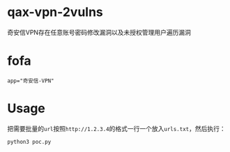 # qax-vpn-2vulns

奇安信VPN存在任意账号密码修改漏洞以及未授权管理用户遍历漏洞

# fofa

```
app="奇安信-VPN"
```

# Usage

把需要批量的`url`按照`http://1.2.3.4`的格式一行一个放入`urls.txt`，然后执行：

```
python3 poc.py
```